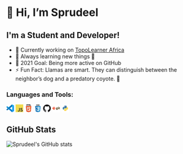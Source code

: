 # 👋 Hi, I’m Sprudeel

## I'm a Student and Developer!

- 🔧 Currently working on [TopoLearner Africa](https://github.com/Sprudeel/Topo-Africa)
- 🌱 Always learning new things 🤣
- 🥅 2021 Goal: Being more active on GitHub 
- ⚡ Fun Fact: Llamas are smart. They can distinguish between the neighbor’s dog and a predatory coyote. 🦙

### Languages and Tools:

<code><img height="20" src="https://raw.githubusercontent.com/github/explore/80688e429a7d4ef2fca1e82350fe8e3517d3494d/topics/visual-studio-code/visual-studio-code.png"></code>
<code><img height="20" src="https://raw.githubusercontent.com/github/explore/80688e429a7d4ef2fca1e82350fe8e3517d3494d/topics/javascript/javascript.png"></code>
<code><img height="20" src="https://raw.githubusercontent.com/github/explore/80688e429a7d4ef2fca1e82350fe8e3517d3494d/topics/html/html.png"></code>
<code><img height="20" src="https://raw.githubusercontent.com/github/explore/80688e429a7d4ef2fca1e82350fe8e3517d3494d/topics/css/css.png"></code>
<code><img height="20" src="https://raw.githubusercontent.com/github/explore/78df643247d429f6cc873026c0622819ad797942/topics/github/github.png"></code>
<code><img height="20" src="https://raw.githubusercontent.com/github/explore/80688e429a7d4ef2fca1e82350fe8e3517d3494d/topics/git/git.png"></code>
<code><img height="20" src="https://raw.githubusercontent.com/github/explore/80688e429a7d4ef2fca1e82350fe8e3517d3494d/topics/python/python.png"></code>

## GitHub Stats

![Sprudeel's GitHub stats](https://github-readme-stats.vercel.app/api?username=Sprudeel&count_private=true)







<!---
Sprudeel/Sprudeel is a ✨ special ✨ repository because its `README.md` (this file) appears on your GitHub profile.
You can click the Preview link to take a look at your changes.
![Top Langs](https://github-readme-stats.vercel.app/api/top-langs/?username=Sprudeel&langs_count=4)
--->
